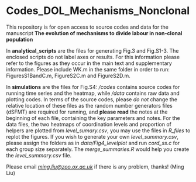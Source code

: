 # Codes_DOL_Mechanisms_Nonclonal
This repository is for open access to source codes and data for the manuscript **The evolution of mechanisms to divide labour in non-clonal population**

In **analytical_scripts** are the files for generating Fig.3 and Fig.S1-3. The enclosed scripts do not label axes or results. For this information please refer to the figures as they occur in the main text and supplementary information. Please include WK.m in the same folder in order to run: FiguresS1BandC.m, FigureS2C.m and FigureS2D.m.

In **simulations** are the files for Fig.S4: */codes* contains source codes for running time series and the heatmap, while */data* contains raw data and plotting codes. In terms of the source codes, please *do not* change the relative location of these files as the random number generators files (dSFMT) are required for running, and **please read** the notes at the beginning of each file, containing the key parameters and notes. For the data files, the two heatmaps of coordination levels and proportion of helpers are plotted from *level_sumary.csv*, you may use the files in *R_files* to replot the figures. If you wish to generate your own *level_summary.csv*, please assign the folders as in *data/Fig4_levelplot* and run *cord_ss.c* for each group size separately. The *merge_summaries.R* would help you create the *level_summary.csv* file. 

Please email *ming.liu@zoo.ox.ac.uk* if there is any problem, thanks! (Ming Liu)
